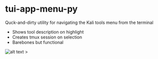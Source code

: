 # tui-app-menu-py
Quck-and-dirty utility for navigating the Kali tools menu from the terminal
* Shows tool description on highlight
* Creates tmux session on selection
* Barebones but functional

![alt text >](kaliapps.png "Screenshot")
